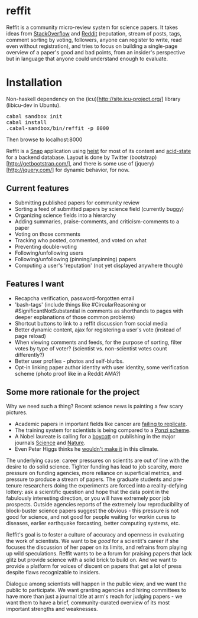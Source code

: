 reffit
======

Reffit is a community micro-review system for science papers.  It takes ideas from [StackOverflow](http://www.stackoverflow.com) and [Reddit](http://www.reddit.com) (reputation, stream of posts, tags, comment sorting by voting, followers, anyone can register to write, read even without registration), and tries to focus on building a single-page overview of a paper's good and bad points, from an insider's perspective but in language that anyone could understand enough to evaluate.

Installation
============

Non-haskell dependency on the (icu)[http://site.icu-project.org/] library (libicu-dev in Ubuntu).
<pre>
cabal sandbox init
cabal install
.cabal-sandbox/bin/reffit -p 8000
</pre>
Then browse to localhost:8000

Reffit is a [Snap](snapframework.com) application using [heist](http://hackage.haskell.org/package/heist) for most of its content and [acid-state](http://hackage.haskell.org/package/acid-state) for a backend database.  Layout is done by Twitter (bootstrap)[http://getbootstrap.com/], and there is some use of (jquery)[http://jquery.com/] for dynamic behavior, for now.

Current features
----------------

  * Submitting published papers for community review
  * Sorting a feed of submitted papers by science field (currently buggy)
  * Organizing science fields into a hierarchy
  * Adding summaries, praise-comments, and criticism-comments to a paper
  * Voting on those comments
  * Tracking who posted, commented, and voted on what
  * Preventing double-voting
  * Following/unfollowing users
  * Following/unfollowing (pinning/unpinning) papers
  * Computing a user's 'reputation' (not yet displayed anywhere though)

Features I want
---------------

  * Recapcha verification, password-forgotten email
  * 'bash-tags' (include things like #CircularReasoning or #SignificantNotSubstantial in comments as shorthands to pages with deeper explanations of those common problems)
  * Shortcut buttons to link to a reffit discussion from social media
  * Better dynamic content, ajax for registering a user's vote (instead of page reload)
  * When viewing comments and feeds, for the purpose of sorting, filter votes by type of voter? (scientist vs. non-scientist votes count differently?)
  * Better user profiles - photos and self-blurbs.
  * Opt-in linking paper author identity with user identity, some verification scheme (photo proof like in a Reddit AMA?)

Some more rationale for the project
-----------------------------------

Why we need such a thing?  Recent science news is painting a few scary pictures.  
  * Academic papers in important fields like cancer are [failing to replicate](http://www.economist.com/news/briefing/21588057-scientists-think-science-self-correcting-alarming-degree-it-not-trouble).  
  * The training system for scientists is being compared to a [Ponzi scheme](http://www.theguardian.com/science/occams-corner/2012/nov/23/running-science-ponzi-scheme). 
  * A Nobel laureate is calling for a [boycott](http://www.theguardian.com/commentisfree/2013/dec/09/how-journals-nature-science-cell-damage-science) on publishing in the major journals [Science](sciencemag.org) and [Nature](www.nature.com).  
  * Even Peter Higgs thinks he [wouldn't make it](http://www.theguardian.com/science/2013/dec/06/peter-higgs-boson-academic-system) in this climate.

The underlying cause: career pressures on scientits are out of line with the desire to do solid science.  Tighter funding has lead to job scarcity, more pressure on funding agencies, more reliance on superficial metrics, and pressure to produce a stream of papers.  The graduate students and pre-tenure researchers doing the experiments are forced into a reality-defying lottery: ask a scientific question and hope that the data point in the fabulously interesting direction, or you will have extremely poor job prospects.  Outside agencies reports of the extremely low reproducibility of block-buster science papers suggest the obvious - this pressure is not good for science, and not good for people waiting for workin cures to diseases, earlier earthquake forcasting, better computing systems, etc.

Reffit's goal is to foster a culture of accuracy and openness in evaluating the work of scientists.  We want to be *good* for a scientit's career if she focuses the discussion of her paper on its limits, and refrains from playing up wild speculations. Reffit wants to be a forum for praising papers that lack glitz but provide science with a solid brick to build on.  And we want to provide a platform for voices of discent on papers that get a lot of press despite flaws recognizable to insiders.

Dialogue among scientists will happen in the public view, and we want the public to participate.  We want granting agencies and hiring committees to have more than just a journal title at arm's reach for judging papers - we want them to have a brief, community-curated overview of its most important strengths and weaknesses.
